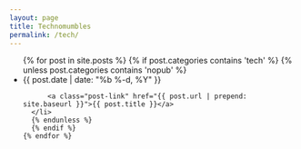 ```yaml
---
layout: page
title: Technomumbles
permalink: /tech/
---
```


  <ul class="post-list">
    {% for post in site.posts %}
      {% if post.categories contains 'tech' %}
      {% unless post.categories contains 'nopub' %}
      <li>
        <span class="post-meta">{{ post.date | date: "%b %-d, %Y" }}</span>

          <a class="post-link" href="{{ post.url | prepend: site.baseurl }}">{{ post.title }}</a>
      </li>
      {% endunless %}
      {% endif %}
    {% endfor %}
  </ul>
